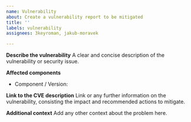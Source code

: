```yaml
---
name: Vulnerability
about: Create a vulnerability report to be mitigated
title: ''
labels: vulnerability
assignees: 3keyroman, jakub-moravek

---
```


**Describe the vulnerability**
A clear and concise description of the vulnerability or security issue.

**Affected components**

- Component / Version:

**Link to the CVE description**
Link or any further information on the vulnerability, consisting the impact and recommended actions to mitigate.

**Additional context**
Add any other context about the problem here.
